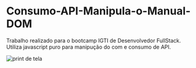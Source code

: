 # Consumo-API-Manipula-o-Manual-DOM
Trabalho realizado para o bootcamp IGTI de Desenvolvedor FullStack. Utiliza javascript puro para manipução do com e consumo de API.

<img src="https://1drv.ms/u/s!AhLtsuQftG2enehMML4CKAL-lo6pkg" alt="print de tela">
